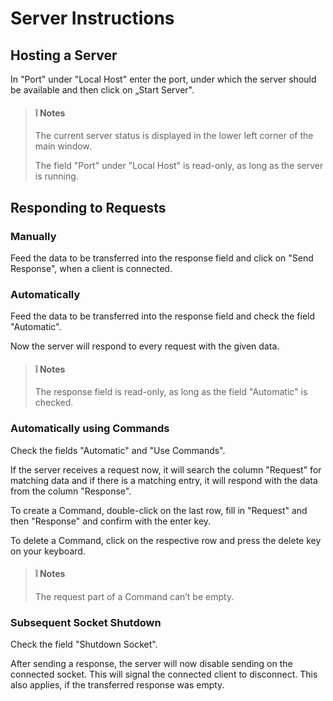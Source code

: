 # Server Instructions

## Hosting a Server

In "Port" under "Local Host" enter the port, under which the server should be available and then click on „Start Server".

>#### :grey_exclamation: Notes
>
>The current server status is displayed in the lower left corner of the main window.
>
>The field "Port" under "Local Host" is read-only, as long as the server is running.

## Responding to Requests

### Manually

Feed the data to be transferred into the response field and click on "Send Response", when a client is connected.

### Automatically

Feed the data to be transferred into the response field and check the field "Automatic".

Now the server will respond to every request with the given data.

>#### :grey_exclamation: Notes
>
>The response field is read-only, as long as the field "Automatic" is checked.

### Automatically using Commands

Check the fields "Automatic" and "Use Commands".

If the server receives a request now, it will search the column "Request" for matching data and if there is a matching entry, it will respond with the data from the column "Response".

To create a Command, double-click on the last row, fill in "Request" and then "Response" and confirm with the enter key.

To delete a Command, click on the respective row and press the delete key on your keyboard.

>#### :grey_exclamation: Notes
>
>The request part of a Command can’t be empty.

### Subsequent Socket Shutdown

Check the field "Shutdown Socket".

After sending a response, the server will now disable sending on the connected socket. This will signal the connected client to disconnect. This also applies, if the transferred response was empty.
